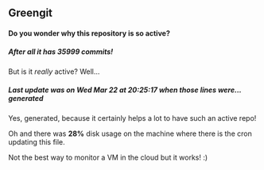 ## Greengit

#### Do you wonder why this repository is so active?

##### After all it has 35999 commits!

But is it *really* active? Well...

##### Last update was on Wed Mar 22 at 20:25:17 when those lines were... generated

Yes, generated, because it certainly helps a lot to have such an active repo!

Oh and there was **28%** disk usage on the machine
where there is the cron updating this file.

Not the best way to monitor a VM in the cloud but it works! :)
